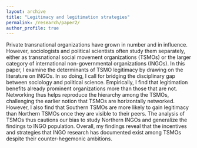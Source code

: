 ```yaml
---
layout: archive
title: "Legitimacy and legitimation strategies"
permalink: /research/paper2/
author_profile: true
---
```


Private transnational organizations have grown in number and in influence. However, sociologists and political scientists often study them separately, either as transnational social movement organizations (TSMOs) or the larger category of international non-governmental organizations (INGOs). In this paper, I examine the determinants of TSMO legitimacy by drawing on the literature on INGOs. In so doing, I call for bridging the disciplinary gap between sociology and political science. Empirically, I find that legitimation benefits already prominent organizations more than those that are not. Networking thus helps reproduce the hierarchy among the TSMOs, challenging the earlier notion that TSMOs are horizontally networked. However, I also find that Southern TSMOs are more likely to gain legitimacy than Northern TSMOs once they are visible to their peers. The analysis of TSMOs thus cautions our bias to study Northern INGOs and generalize the findings to INGO population. Overall, my findings reveal that the incentives and strategies that INGO research has documented exist among TSMOs despite their counter-hegemonic ambitions.